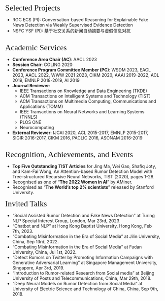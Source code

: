 
<p><span style="font-family:georgia,serif;"><span style="font-size:26px;">Selected Projects</span></span></p>

- RGC ECS (PI): Conversation-based Reasoning for Explainable Fake News Detection via Weakly Supervised Evidence Detection
- NSFC YSF (PI): 基于社交关系的新闻自动摘要与虚假信息对抗    
&emsp;  


<p><span style="font-family:georgia,serif;"><span style="font-size:26px;">Academic Services</span></span></p>

- **Conference Area Chair (AC)**: AACL 2023
- **Session Chair**: COLING 2020
- **Conference Program Committee Member (PC)**: WSDM 2023, EACL 2023, AACL 2022, WWW 2021 2023, CIKM 2020, AAAI 2019-2022, ACL 2019, EMNLP 2018-2019, AI 2019
- **Journal Reviewer**:
    - IEEE Transactions on Knowledge and Data Engineering (TKDE)
    - ACM Transactions on Intelligent Systems and Technology (TIST)
    - ACM Transactions on Multimedia Computing, Communications and Applications (TOMM)
    - IEEE Transactions on Neural Networks and Learning Systems (TNNLS)
    - PLOS ONE
    - Neurocomputing
- **External Reviewer**: IJCAI 2020, ACL 2015-2017, EMNLP 2015-2017, SIGIR 2016-2017, CIKM 2016, PACLIC 2016, ASONAM 2016-2019  
&emsp;    


<p><span style="font-family:georgia,serif;"><span style="font-size:26px;">Recognition, Achievements, and Events</span></span></p>

- **Top Five Outstanding TIST Articles** for Jing Ma, Wei Gao, Shafiq Joty, and Kam-Fai Wong, An Attention-based Rumor Detection Model with Tree-structured Recursive Neural Networks, TIST (2020), pages 1-28.  
- Recognised as one of “**The 2022 Women in AI**” by AMiner.  
- Recognised as “**The World’s top 2% scientists**” released by Stanford University.
&emsp; 


<p><span style="font-family:georgia,serif;"><span style="font-size:26px;">Invited Talks</span></span></p>

- “Social Assisted Rumor Detection and Fake News Detection” at Turing NLP Special Interest Group, London, Mar 23rd, 2023.
- “Chatbot and NLP” at Hong Kong Baptist University, Hong Kong, Feb 7th, 2023.
- “Combating Misinformation in the Era of Social Media” at Jilin University, China, Sep 13rd, 2022. 
- “Combating Misinformation in the Era of Social Media” at Fudan University, China, Jul 1st, 2022.  
- “Detect Rumors on Twitter by Promoting Information Campaigns with Generative Adversarial Learning” at Singapore Management University, Singapore, Apr 3rd, 2019. 
- “Introduction to Rumor-related Research from Social media” at Beijing University of Posts and Telecommunications, China, Mar 29th, 2018. 
- “Deep Neural Models on Rumor Detection from Social Media” at University of Electric Science and Technology of China, China, Sep 9th, 2018. 

